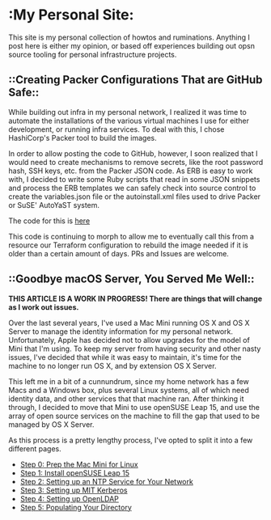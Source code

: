# :My Personal Site:

This site is my personal collection of howtos and ruminations. Anything I post here is either my opinion, or based off experiences building out opsn source tooling for personal infrastructure projects.

## ::Creating Packer Configurations That are GitHub Safe::

While building out infra in my personal network, I realized it was time to automate the installations of the various virtual machines I use for either development, or running infra services. To deal with this, I chose HashiCorp's Packer tool to build the images.

In order to allow posting the code to GitHub, however, I soon realized that I would need to create mechanisms to remove secrets, like the root password hash, SSH keys, etc. from the Packer JSON code. As ERB is easy to work with, I decided to write some Ruby scripts that read in some JSON snippets and process the ERB templates we can safely check into source control to create the variables.json file or the autoinstall.xml files used to drive Packer or SuSE' AutoYaST system.

The code for this is [here](https://github.com/greeneg/tolharadys-packer-configuration)

This code is continuing to morph to allow me to eventually call this from a resource our Terraform configuration to rebuild the image needed if it is older than a certain amount of days. PRs and Issues are welcome.

## ::Goodbye macOS Server, You Served Me Well::

**THIS ARTICLE IS A WORK IN PROGRESS! There are things that will change as I work out issues.**

Over the last several years, I've used a Mac Mini running OS X and OS X Server to manage the identity information for my personal network. Unfortunately, Apple has decided not to allow upgrades for the model of Mini that I'm using. To keep my server from having security and other nasty issues, I've decided that while it was easy to maintain, it's time for the machine to no longer run OS X, and by extension OS X Server.

This left me in a bit of a cunnundrum, since my home network has a few Macs and a Windows box, plus several Linux systems, all of which need identity data, and other services that that machine ran. After thinking it through, I decided to move that Mini to use openSUSE Leap 15, and use the array of open source services on the machine to fill the gap that used to be managed by OS X Server.

As this process is a pretty lengthy process, I've opted to split it into a few different pages.

 * [Step 0: Prep the Mac Mini for Linux](prep_mac_mini_for_linux.md)
 * [Step 1: Install openSUSE Leap 15](install_opensuse_leap_15.md)
 * [Step 2: Setting up an NTP Service for Your Network](setup_ntp.md)
 * [Step 3: Setting up MIT Kerberos](setup_mit_krb5.md)
 * [Step 4: Setting up OpenLDAP](setup_openldap.md)
 * [Step 5: Populating Your Directory](populate_ldap.md)
